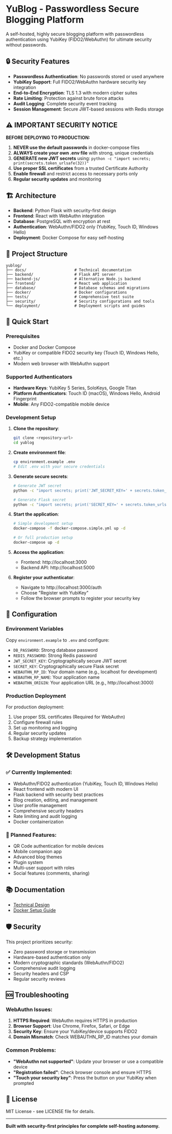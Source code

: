 # YuBlog - Passwordless Secure Blogging Platform

A self-hosted, highly secure blogging platform with passwordless authentication using YubiKey (FIDO2/WebAuthn) for ultimate security without passwords.

## 🔒 Security Features

- **Passwordless Authentication**: No passwords stored or used anywhere
- **YubiKey Support**: Full FIDO2/WebAuthn hardware security key integration
- **End-to-End Encryption**: TLS 1.3 with modern cipher suites
- **Rate Limiting**: Protection against brute force attacks
- **Audit Logging**: Complete security event tracking
- **Session Management**: Secure JWT-based sessions with Redis storage

## ⚠️ IMPORTANT SECURITY NOTICE

**BEFORE DEPLOYING TO PRODUCTION:**

1. **NEVER use the default passwords** in docker-compose files
2. **ALWAYS create your own .env file** with strong, unique credentials
3. **GENERATE new JWT secrets** using: `python -c "import secrets; print(secrets.token_urlsafe(32))"`
4. **Use proper SSL certificates** from a trusted Certificate Authority
5. **Enable firewall** and restrict access to necessary ports only
6. **Regular security updates** and monitoring

## 🏗️ Architecture

- **Backend**: Python Flask with security-first design
- **Frontend**: React with WebAuthn integration
- **Database**: PostgreSQL with encryption at rest
- **Authentication**: WebAuthn/FIDO2 only (YubiKey, Touch ID, Windows Hello)
- **Deployment**: Docker Compose for easy self-hosting

## 📁 Project Structure

```
yublog/
├── docs/                     # Technical documentation
├── backend/                  # Flask API server
├── backend-js/               # Alternative Node.js backend
├── frontend/                 # React web application
├── database/                 # Database schemas and migrations
├── docker/                   # Docker configurations
├── tests/                    # Comprehensive test suite
├── security/                 # Security configurations and tools
└── deployment/               # Deployment scripts and guides
```

## 🚀 Quick Start

### Prerequisites

- Docker and Docker Compose
- YubiKey or compatible FIDO2 security key (Touch ID, Windows Hello, etc.)
- Modern web browser with WebAuthn support

### Supported Authenticators

- **Hardware Keys**: YubiKey 5 Series, SoloKeys, Google Titan
- **Platform Authenticators**: Touch ID (macOS), Windows Hello, Android Fingerprint
- **Mobile**: Any FIDO2-compatible mobile device

### Development Setup

1. **Clone the repository**:
   ```bash
   git clone <repository-url>
   cd yublog
   ```

2. **Create environment file**:
   ```bash
   cp environment.example .env
   # Edit .env with your secure credentials
   ```

3. **Generate secure secrets**:
   ```bash
   # Generate JWT secret
   python -c "import secrets; print('JWT_SECRET_KEY=' + secrets.token_urlsafe(32))"
   
   # Generate Flask secret
   python -c "import secrets; print('SECRET_KEY=' + secrets.token_urlsafe(32))"
   ```

4. **Start the application**:
   ```bash
   # Simple development setup
   docker-compose -f docker-compose.simple.yml up -d
   
   # Or full production setup
   docker-compose up -d
   ```

5. **Access the application**:
   - Frontend: http://localhost:3000
   - Backend API: http://localhost:5000

6. **Register your authenticator**:
   - Navigate to http://localhost:3000/auth
   - Choose "Register with YubiKey"
   - Follow the browser prompts to register your security key

## 🔧 Configuration

### Environment Variables

Copy `environment.example` to `.env` and configure:

- `DB_PASSWORD`: Strong database password
- `REDIS_PASSWORD`: Strong Redis password  
- `JWT_SECRET_KEY`: Cryptographically secure JWT secret
- `SECRET_KEY`: Cryptographically secure Flask secret
- `WEBAUTHN_RP_ID`: Your domain name (e.g., localhost for development)
- `WEBAUTHN_RP_NAME`: Your application name
- `WEBAUTHN_ORIGIN`: Your application URL (e.g., http://localhost:3000)

### Production Deployment

For production deployment:

1. Use proper SSL certificates (Required for WebAuthn)
2. Configure firewall rules
3. Set up monitoring and logging
4. Regular security updates
5. Backup strategy implementation

## 🛠️ Development Status

### ✅ **Currently Implemented:**
- WebAuthn/FIDO2 authentication (YubiKey, Touch ID, Windows Hello)
- React frontend with modern UI
- Flask backend with security best practices
- Blog creation, editing, and management
- User profile management
- Comprehensive security headers
- Rate limiting and audit logging
- Docker containerization

### 🚧 **Planned Features:**
- QR Code authentication for mobile devices
- Mobile companion app
- Advanced blog themes
- Plugin system
- Multi-user support with roles
- Social features (comments, sharing)

## 📚 Documentation

- [Technical Design](docs/TECHNICAL_DESIGN.md)
- [Docker Setup Guide](docs/Docker/)

## 🛡️ Security

This project prioritizes security:

- Zero password storage or transmission
- Hardware-based authentication only
- Modern cryptographic standards (WebAuthn/FIDO2)
- Comprehensive audit logging
- Security headers and CSP
- Regular security reviews

## 🆘 Troubleshooting

### WebAuthn Issues:
1. **HTTPS Required**: WebAuthn requires HTTPS in production
2. **Browser Support**: Use Chrome, Firefox, Safari, or Edge
3. **Security Key**: Ensure your YubiKey/device supports FIDO2
4. **Domain Mismatch**: Check WEBAUTHN_RP_ID matches your domain

### Common Problems:
- **"WebAuthn not supported"**: Update your browser or use a compatible device
- **"Registration failed"**: Check browser console and ensure HTTPS
- **"Touch your security key"**: Press the button on your YubiKey when prompted

## 📄 License

MIT License - see LICENSE file for details.

---

**Built with security-first principles for complete self-hosting autonomy.**
